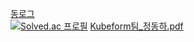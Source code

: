 [동로그](https://ha4219.github.io/)<br/>
[![Solved.ac
프로필](http://mazassumnida.wtf/api/generate_badge?boj=jeongdongha)](https://solved.ac/jeongdongha)
[Kubeform팀_정동하.pdf](https://github.com/ha4219/ha4219/files/9972127/Kubeform._.pdf)

